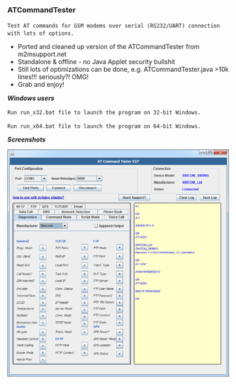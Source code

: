 ### ATCommandTester

`Test AT commands for GSM modems over serial (RS232/UART) connection with lots of options.`

* Ported and cleaned up version of the ATCommandTester from m2msupport.net
* Standalone & offline - no Java Applet security bullshit
* Still lots of optimizations can be done, e.g. ATCommandTester.java >10k lines!!! seriously?! OMG!
* Grab and enjoy!

***Windows users***

`Run run_x32.bat file to launch the program on 32-bit Windows.`

`Run run_x64.bat file to launch the program on 64-bit Windows.`

***Screenshots***

<img src="img/screen1.png" width="500">

